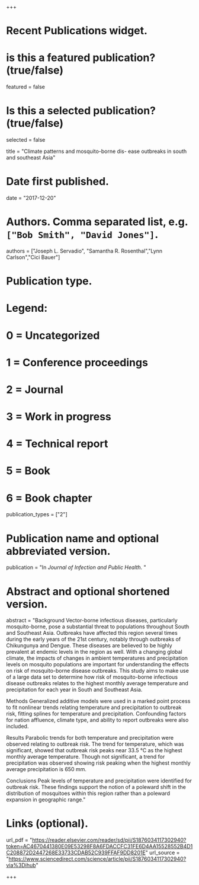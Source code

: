 +++
# Recent Publications widget.
# is this a featured publication? (true/false)
featured = false
# Is this a selected publication? (true/false)
selected = false


title = "Climate patterns and mosquito-borne dis-
ease outbreaks in south and southeast Asia"

# Date first published.
date = "2017-12-20"

# Authors. Comma separated list, e.g. `["Bob Smith", "David Jones"]`.
authors = ["Joseph L. Servadio", "Samantha R. Rosenthal","Lynn Carlson","Cici Bauer"]

# Publication type.
# Legend:
# 0 = Uncategorized
# 1 = Conference proceedings
# 2 = Journal
# 3 = Work in progress
# 4 = Technical report
# 5 = Book
# 6 = Book chapter
publication_types = ["2"]

# Publication name and optional abbreviated version.
publication = "In *Journal of Infection and Public Health.* "

# Abstract and optional shortened version.
abstract = "Background
Vector-borne infectious diseases, particularly mosquito-borne, pose a substantial threat to populations throughout South and Southeast Asia. Outbreaks have affected this region several times during the early years of the 21st century, notably through outbreaks of Chikungunya and Dengue. These diseases are believed to be highly prevalent at endemic levels in the region as well. With a changing global climate, the impacts of changes in ambient temperatures and precipitation levels on mosquito populations are important for understanding the effects on risk of mosquito-borne disease outbreaks. This study aims to make use of a large data set to determine how risk of mosquito-borne infectious disease outbreaks relates to the highest monthly average temperature and precipitation for each year in South and Southeast Asia.

Methods
Generalized additive models were used in a marked point process to fit nonlinear trends relating temperature and precipitation to outbreak risk, fitting splines for temperature and precipitation. Confounding factors for nation affluence, climate type, and ability to report outbreaks were also included.

Results
Parabolic trends for both temperature and precipitation were observed relating to outbreak risk. The trend for temperature, which was significant, showed that outbreak risk peaks near 33.5 °C as the highest monthly average temperature. Though not significant, a trend for precipitation was observed showing risk peaking when the highest monthly average precipitation is 650 mm.

Conclusions
Peak levels of temperature and precipitation were identified for outbreak risk. These findings support the notion of a poleward shift in the distribution of mosquitoes within this region rather than a poleward expansion in geographic range."

# Links (optional).
url_pdf = "https://reader.elsevier.com/reader/sd/pii/S1876034117302940?token=AC4670441380E09E53298F8A6FDACCFC31FE6D4AA15528552B4D1C208872D2447268E33733CDAB52C939FFAF9DD8201E"
url_source = "https://www.sciencedirect.com/science/article/pii/S1876034117302940?via%3Dihub"


+++

